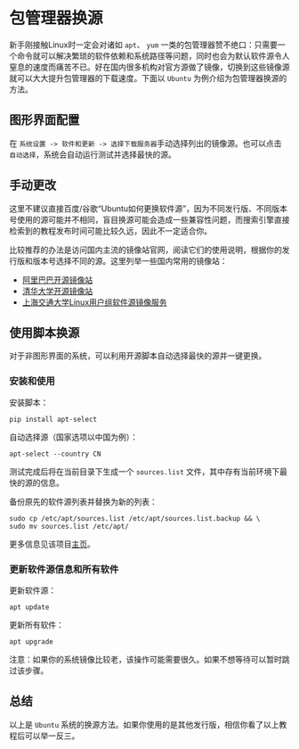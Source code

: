 # 包管理器换源

新手刚接触Linux时一定会对诸如 `apt`、 `yum` 一类的包管理器赞不绝口：只需要一个命令就可以解决繁琐的软件依赖和系统路径等问题，同时也会为默认软件源令人窒息的速度而痛苦不已。好在国内很多机构对官方源做了镜像，切换到这些镜像源就可以大大提升包管理器的下载速度。下面以 `Ubuntu` 为例介绍为包管理器换源的方法。

## 图形界面配置

在 `系统设置 -> 软件和更新 -> 选择下载服务器`手动选择列出的镜像源。也可以点击 `自动选择`，系统会自动运行测试并选择最快的源。

## 手动更改

这里不建议直接百度/谷歌“Ubuntu如何更换软件源”，因为不同发行版、不同版本号使用的源可能并不相同，盲目换源可能会造成一些兼容性问题，而搜索引擎直接检索到的教程发布时间可能比较久远，因此不一定适合你。

比较推荐的办法是访问国内主流的镜像站官网，阅读它们的使用说明，根据你的发行版和版本号选择不同的源。这里列举一些国内常用的镜像站：

+ [阿里巴巴开源镜像站](https://developer.aliyun.com/mirror/ubuntu?spm=a2c6h.13651102.0.0.3e221b11VgD6SZ)
+ [清华大学开源镜像站](https://mirrors.tuna.tsinghua.edu.cn/help/ubuntu/)
+ [上海交通大学Linux用户组软件源镜像服务](https://mirrors.sjtug.sjtu.edu.cn/docs/ubuntu)

## 使用脚本换源

对于非图形界面的系统，可以利用开源脚本自动选择最快的源并一键更换。

### 安装和使用

安装脚本：

```shell
pip install apt-select
```

自动选择源（国家选项以中国为例）：

```shell
apt-select --country CN
```

测试完成后将在当前目录下生成一个 `sources.list` 文件，其中存有当前环境下最快的源的信息。

备份原先的软件源列表并替换为新的列表：

```shell
sudo cp /etc/apt/sources.list /etc/apt/sources.list.backup && \
sudo mv sources.list /etc/apt/
```

更多信息见该项目[主页](https://github.com/jblakeman/apt-select)。

### 更新软件源信息和所有软件

更新软件源：

```shell
apt update
```

更新所有软件：

```shell
apt upgrade
```

注意：如果你的系统镜像比较老，该操作可能需要很久。如果不想等待可以暂时跳过该步骤。

## 总结

以上是 `Ubuntu` 系统的换源方法。如果你使用的是其他发行版，相信你看了以上教程后可以举一反三。